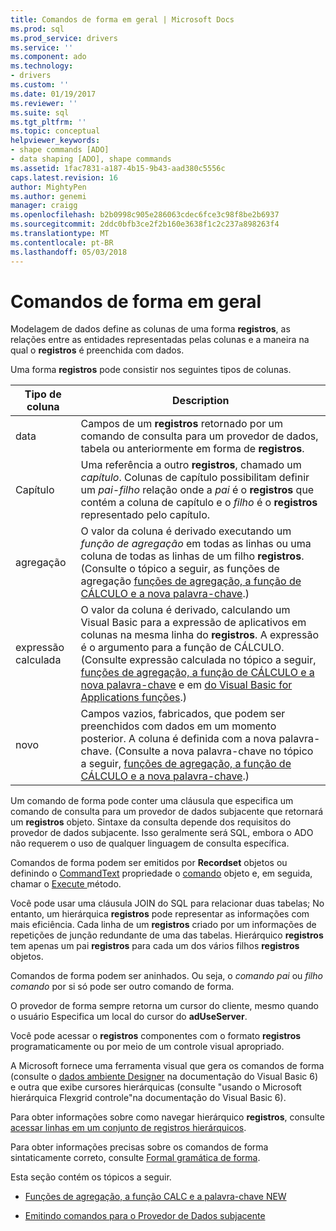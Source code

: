 ```yaml
---
title: Comandos de forma em geral | Microsoft Docs
ms.prod: sql
ms.prod_service: drivers
ms.service: ''
ms.component: ado
ms.technology:
- drivers
ms.custom: ''
ms.date: 01/19/2017
ms.reviewer: ''
ms.suite: sql
ms.tgt_pltfrm: ''
ms.topic: conceptual
helpviewer_keywords:
- shape commands [ADO]
- data shaping [ADO], shape commands
ms.assetid: 1fac7831-a187-4b15-9b43-aad380c5556c
caps.latest.revision: 16
author: MightyPen
ms.author: genemi
manager: craigg
ms.openlocfilehash: b2b0998c905e286063cdec6fce3c98f8be2b6937
ms.sourcegitcommit: 2ddc0bfb3ce2f2b160e3638f1c2c237a898263f4
ms.translationtype: MT
ms.contentlocale: pt-BR
ms.lasthandoff: 05/03/2018
---
```

# <a name="shape-commands-in-general"></a>Comandos de forma em geral
Modelagem de dados define as colunas de uma forma **registros**, as relações entre as entidades representadas pelas colunas e a maneira na qual o **registros** é preenchida com dados.  
  
 Uma forma **registros** pode consistir nos seguintes tipos de colunas.  
  
|Tipo de coluna|Description|  
|-----------------|-----------------|  
|data|Campos de um **registros** retornado por um comando de consulta para um provedor de dados, tabela ou anteriormente em forma de **registros**.|  
|Capítulo|Uma referência a outro **registros**, chamado um *capítulo*. Colunas de capítulo possibilitam definir um *pai-filho* relação onde a *pai* é o **registros** que contém a coluna de capítulo e o *filho* é o **registros** representado pelo capítulo.|  
|agregação|O valor da coluna é derivado executando um *função de agregação* em todas as linhas ou uma coluna de todas as linhas de um filho **registros**. (Consulte o tópico a seguir, as funções de agregação [funções de agregação, a função de CÁLCULO e a nova palavra-chave](../../../ado/guide/data/aggregate-functions-the-calc-function-and-the-new-keyword.md).)|  
|expressão calculada|O valor da coluna é derivado, calculando um Visual Basic para a expressão de aplicativos em colunas na mesma linha do **registros**. A expressão é o argumento para a função de CÁLCULO. (Consulte expressão calculada no tópico a seguir, [funções de agregação, a função de CÁLCULO e a nova palavra-chave](../../../ado/guide/data/aggregate-functions-the-calc-function-and-the-new-keyword.md) e em [do Visual Basic for Applications funções](../../../ado/guide/data/visual-basic-for-applications-functions.md).)|  
|novo|Campos vazios, fabricados, que podem ser preenchidos com dados em um momento posterior. A coluna é definida com a nova palavra-chave. (Consulte a nova palavra-chave no tópico a seguir, [funções de agregação, a função de CÁLCULO e a nova palavra-chave](../../../ado/guide/data/aggregate-functions-the-calc-function-and-the-new-keyword.md).)|  
  
 Um comando de forma pode conter uma cláusula que especifica um comando de consulta para um provedor de dados subjacente que retornará um **registros** objeto. Sintaxe da consulta depende dos requisitos do provedor de dados subjacente. Isso geralmente será SQL, embora o ADO não requerem o uso de qualquer linguagem de consulta específica.  
  
 Comandos de forma podem ser emitidos por **Recordset** objetos ou definindo o [CommandText](../../../ado/reference/ado-api/commandtext-property-ado.md) propriedade o [comando](../../../ado/reference/ado-api/command-object-ado.md) objeto e, em seguida, chamar o [Execute ](../../../ado/reference/ado-api/execute-method-ado-command.md) método.  
  
 Você pode usar uma cláusula JOIN do SQL para relacionar duas tabelas; No entanto, um hierárquica **registros** pode representar as informações com mais eficiência. Cada linha de um **registros** criado por um informações de repetições de junção redundante de uma das tabelas. Hierárquico **registros** tem apenas um pai **registros** para cada um dos vários filhos **registros** objetos.  
  
 Comandos de forma podem ser aninhados. Ou seja, o *comando pai* ou *filho comando* por si só pode ser outro comando de forma.  
  
 O provedor de forma sempre retorna um cursor do cliente, mesmo quando o usuário Especifica um local do cursor do **adUseServer**.  
  
 Você pode acessar o **registros** componentes com o formato **registros** programaticamente ou por meio de um controle visual apropriado.  
  
 A Microsoft fornece uma ferramenta visual que gera os comandos de forma (consulte o [dados ambiente Designer](http://go.microsoft.com/fwlink/?LinkId=5689) na documentação do Visual Basic 6) e outra que exibe cursores hierárquicas (consulte "usando o Microsoft hierárquica Flexgrid controle"na documentação do Visual Basic 6).  
  
 Para obter informações sobre como navegar hierárquico **registros**, consulte [acessar linhas em um conjunto de registros hierárquicos](../../../ado/guide/data/accessing-rows-in-a-hierarchical-recordset.md).  
  
 Para obter informações precisas sobre os comandos de forma sintaticamente correto, consulte [Formal gramática de forma](../../../ado/guide/data/formal-shape-grammar.md).  
  
 Esta seção contém os tópicos a seguir.  
  
-   [Funções de agregação, a função CALC e a palavra-chave NEW](../../../ado/guide/data/aggregate-functions-the-calc-function-and-the-new-keyword.md)  
  
-   [Emitindo comandos para o Provedor de Dados subjacente](../../../ado/guide/data/issuing-commands-to-the-underlying-data-provider.md)

